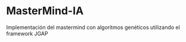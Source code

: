 MasterMind-IA
=============

Implementación del mastermind con algoritmos genéticos utilizando el framework JGAP
